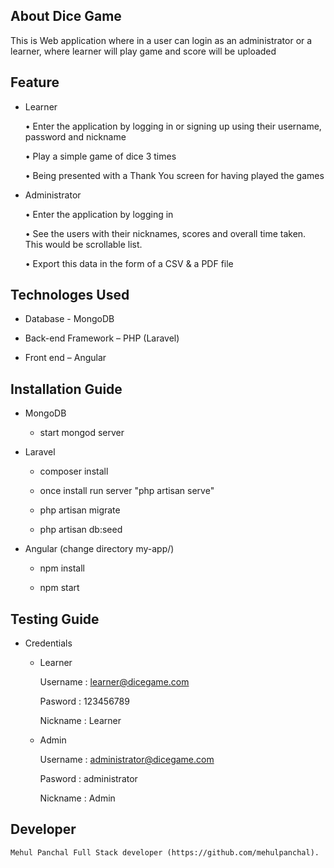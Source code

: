 ## About Dice Game

This is Web application where in a user can login as an administrator or a learner, where learner will play game and score will be uploaded

## Feature

- Learner 

	• 	Enter the application by logging in or signing up using their username, password  and nickname 

	• 	Play a simple game of dice 3 times 

	• 	Being presented with a Thank You screen for having played the games 

- Administrator 

	• 	Enter the application by logging in 

	• 	See the users with their nicknames, scores and overall time taken. This would be  scrollable list. 

	• 	Export this data in the form of a CSV & a PDF file

## Technologes Used

- Database - MongoDB 

- Back-end Framework – PHP (Laravel)

- Front end – Angular


## Installation Guide

- MongoDB

	- start mongod server

- Laravel 

	- composer install

	- once install run server "php artisan serve"	

	- php artisan migrate

	- php artisan db:seed	


- Angular (change directory my-app/)

	- npm install

	- npm start


## Testing Guide

- Credentials

	- Learner

		Username : learner@dicegame.com

		Pasword : 123456789

		Nickname : Learner

	- Admin 

		Username : administrator@dicegame.com

		Pasword : administrator

		Nickname : Admin

## Developer
	
	Mehul Panchal Full Stack developer (https://github.com/mehulpanchal).

